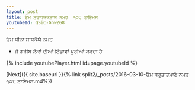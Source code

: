 ```yaml
---
layout: post
title: ਓਮ ਸੁਰਾਧਯਕਸ਼ਾਯ ਨਮਹ  ੧੦੮ ਟਾਇਮਸ
youtubeId: QSiC-GnwZG8
---
```

 
 
 ਓਮ ਧੀਨਾ ਸਾਧਕੈਯੈ ਨਮਹ  
 
 -  ਜੋ ਗਰੀਬ ਲੋਕਾਂ ਦੀਆਂ ਇੱਛਾਵਾਂ ਪੂਰੀਆਂ ਕਰਦਾ ਹੈ 
 
  
 
  
 
 
 
 
 
 


{% include youtubePlayer.html id=page.youtubeId %}
 
[Next]({{ site.baseurl }}{% link  split2/_posts/2016-03-10-ਓਮ ਧਰੁਤਾਤਮਾਣੇ ਨਮਹ ੧੦੮ ਟਾਇਮਸ.md%})
 
